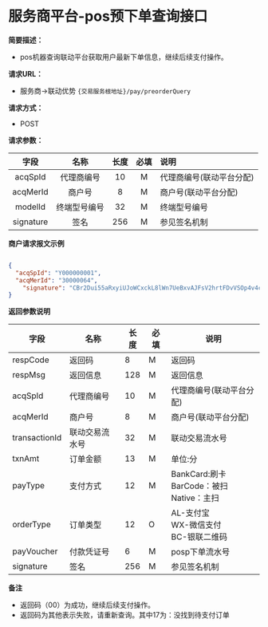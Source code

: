# 服务商平台-pos预下单查询接口
    
**简要描述：** 

- pos机器查询联动平台获取用户最新下单信息，继续后续支付操作。

**请求URL：** 
- 服务商->联动优势
`{交易服务根地址}/pay/preorderQuery`
  
**请求方式：**
- POST 

**请求参数：** 


|	字段	 |	名称	  |	长度  	|	必填  	|	说明	  |
|:--------:|:--------:|:--------:|:--------:|:--------|
|	acqSpId	|	代理商编号	|	10	|	M	|	代理商编号(联动平台分配)	|
|	acqMerId	|	商户号	|	8	|	M	|	商户号(联动平台分配)	|
|	modelId	|	终端型号编号	|	32	|	M	|	终端型号编号	|
|	signature	|	签名	|	256	|	M	|	参见签名机制	|

 **商户请求报文示例**

```json

{
  "acqSpId": "Y000000001",
  "acqMerId": "30000064",
	"signature": "CBr2Dui55aRxyiUJoWCxckL8lWn7UeBxvAJFsV2hrtFDvVSOp4v4cgUPc1Nk3e1d+oitAhi9b3AAVSoAuEWV0fKKIQRwYTSPTzLbX9fLXq2KE423Km5GW5HWqpN8+guCH1UUpSlNVzVYax9h5D/n2YSWv/g6KWZYye+kEP8K3rA="
}

```

 **返回参数说明** 
 
|	字段	|	名称	|	长度	|	必填	|	说明	|
|--------|-------|--------|--------|--------|
|	respCode	|	返回码	|	8	|	M	|	返回码	|
|	respMsg	|	返回信息	|	128	|	M	|	返回信息	|
|	acqSpId	|	代理商编号	|	10	|	M	|	代理商编号(联动平台分配)	|
|	acqMerId	|	商户号	|	8	|	M	|	商户号(联动平台分配)	|
|	transactionId	|	联动交易流水号	|	32	|	M	| 联动交易流水号	|
|	txnAmt	|	订单金额	|	13	|	M	|	单位:分	|
|	payType	|	支付方式	|	12	|	M	|	BankCard:刷卡<br> BarCode：被扫<br> Native：主扫	|
|	orderType	|	订单类型	|	12	|	O	|	AL-支付宝 <br> WX-微信支付 <br> BC-银联二维码	|
|	payVoucher	|	付款凭证号	|	6	|	M	|	posp下单流水号	|
|	signature	|	签名	|	256	|	M	|	参见签名机制	|

**备注** 

- 返回码（00）为成功，继续后续支付操作。
- 返回码为其他表示失败，请重新查询。其中17为：没找到待支付订单
